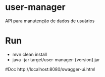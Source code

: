 # user-manager
API para manutenção de dados de usuários

# Run
 - mvn clean install
 - java -jar target/user-manager-{version}.jar

#Doc
http://localhost:8080/swagger-ui.html